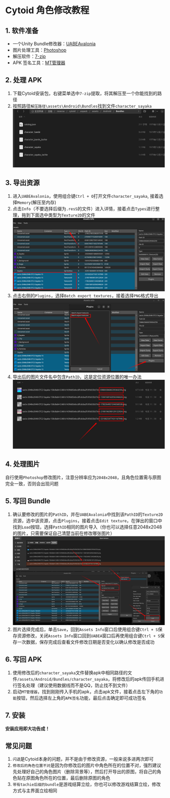 # **Cytoid 角色修改教程**

## **1. 软件准备**
- 一个Unity Bundle修改器：[UABEAvalonia](https://github.com/nesrak1/UABEA)
- 图片处理工具：[Photoshop](https://pan.baidu.com/s/1NzZCXnoSt59dKmCGG4hXNQ?pwd=fnhy)
- 解压软件：[7-zip](https://7-zip.org)
- APK 签名工具：[MT管理器](https://mt2.cn)

## **2. 处理 APK**
1. 下载Cytoid安装包，右键菜单选中`7-zip`提取，将其解压至一个你能找到的路径
2. 按照路径`解压路径\assets\Android\Bundles`找到文件`character_sayaka`
![Bundle路径](pics/bundle_path.png)

## **3. 导出资源**
1. 进入`UABEAvalonia`，使用组合键`Ctrl + O`打开文件`character_sayaka`, 接着选择`Memory`(解压至内存)
2. 点击`Info`（不要选择后缀为`.resS`的文件）进入详情，接着点击`Types`进行整理，拖到下面选中类型为`Texture2D`的文件
![整理和选择](pics/uabea_type.png)
3. 点击右侧的`Plugins`，选择`Batch export textures`，接着选择`PNG`格式导出
![导出图片](pics/uabea_export.png)
4. 导出后的图片文件名中包含`PathID`，这是定位资源位置的唯一办法
![导出文件中的PathID](pics/file_pathid.png)

## **4. 处理图片**
自行使用`Photoshop`修改图片，注意分辨率应为`2048x2048`，且角色位置需与原图完全一致，否则会出现问题

## **5. 写回 Bundle**
1. 确认要修改的图片的`PathID`，并在`UABEAvalonia`中找到该`PathID`的`Texture2D`资源，选中该资源，点击`Plugins`，接着点击`Edit texture`，在弹出的窗口中找到`Load`按钮，选择`PathID`相同的图片导入（你也可以选择任意2048x2048的图片，只需要保证自己清楚当前在修改哪张图片）
![导入资源](pics/uabea_edit_texture.png)
2. 图片选择完成后，单击`Save`，回到`Assets Info`窗口后使用组合键`Ctrl + S`保存资源修改，关闭`Assets Info`窗口回到`UABEA`窗口后再使用组合键`Ctrl + S`保存一次数据，保存完成后查看文件修改日期是否变化以确认修改是否成功

## **6. 写回 APK**
1. 使用修改后的`character_sayaka`文件替换apk中相同路径的文件`/assets/Android/Bundles/character_sayaka`，将修改后的apk传回手机进行签名处理（建议使用数据线而不是QQ，防止找不到文件）
2. 启动`MT管理器`，找到刚刚传入手机的apk，点击apk文件，接着点击左下角的`功能`按钮，然后选择左上角的`APK签名`功能，最后点击确定即可成功签名

## **7. 安装**
**安装应用即大功告成！**

## **常见问题**
1. `闪退`是Cytoid本身的问题，并不是由于修改资源，一般来说多进两次即可
2. `修改后的角色位置不对`是因为你修改后的图片中角色所在的位置不对，强烈建议先处理好自己的角色图片（删除背景等），然后打开导出的原图，将自己的角色贴在原图角色所在的位置，最后删除原图的角色
3. `带有tachie后缀的bundle`是游戏结算立绘，你也可以修改游戏结算立绘，修改方式与主界面立绘相同